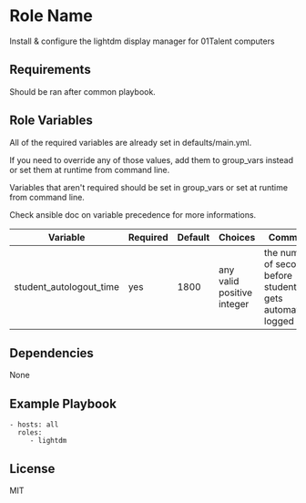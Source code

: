 Role Name
=========

Install & configure the lightdm display manager for 01Talent computers

Requirements
------------

Should be ran after common playbook. 

Role Variables
--------------

All of the required variables are already set in defaults/main.yml.

If you need to override any of those values, add them to group\_vars instead or set them at runtime from command line.   

Variables that aren't required should be set in group\_vars or set at runtime from command line.

Check ansible doc on variable precedence for more informations.

| Variable                  | Required | Default | Choices                    | Comments                                 |
|---------------------------|----------|---------|----------------------------|------------------------------------------|
| student\_autologout\_time | yes      | 1800    | any valid positive integer | the number of seconds before students gets automatically logged out   |

Dependencies
------------

None

Example Playbook
----------------

    - hosts: all 
      roles:
         - lightdm

License
-------

MIT
